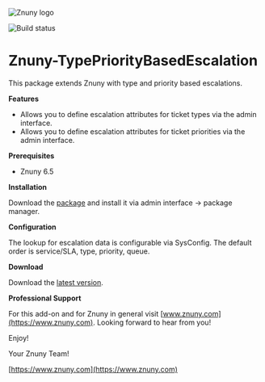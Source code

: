 ![Znuny logo](https://www.znuny.com/assets/images/logo_small.png)


![Build status](https://badge.proxy.znuny.com/Znuny4OTRS-TypePriorityBasedEscalation/rel-6_5)


Znuny-TypePriorityBasedEscalation
=================================
This package extends Znuny with type and priority based escalations.

**Features**

* Allows you to define escalation attributes for ticket types via the admin interface.
* Allows you to define escalation attributes for ticket priorities via the admin interface.

**Prerequisites**

- Znuny 6.5

**Installation**

Download the [package](https://addons.znuny.com/api/addon_repos/public/2400/latest) and install it via admin interface -> package manager.

**Configuration**

The lookup for escalation data is configurable via SysConfig. The default order is service/SLA, type, priority, queue.

**Download**

Download the [latest version](https://addons.znuny.com/api/addon_repos/public/2400/latest).

**Professional Support**

For this add-on and for Znuny in general visit [www.znuny.com](https://www.znuny.com). Looking forward to hear from you!

Enjoy!

Your Znuny Team!

[https://www.znuny.com](https://www.znuny.com)
